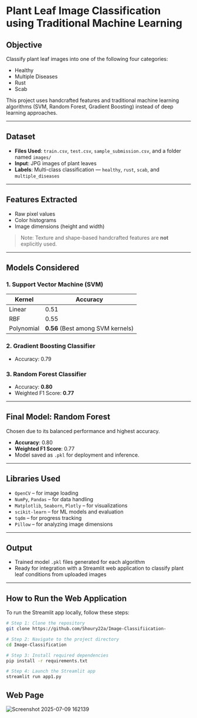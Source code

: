 # Plant Leaf Image Classification using Traditional Machine Learning

## Objective  
Classify plant leaf images into one of the following four categories:  
- Healthy  
- Multiple Diseases  
- Rust  
- Scab  

This project uses handcrafted features and traditional machine learning algorithms (SVM, Random Forest, Gradient Boosting) instead of deep learning approaches.

---

## Dataset  
- **Files Used**: `train.csv`, `test.csv`, `sample_submission.csv`, and a folder named `images/`
- **Input**: JPG images of plant leaves  
- **Labels**: Multi-class classification — `healthy`, `rust`, `scab`, and `multiple_diseases`

---

## Features Extracted  
- Raw pixel values  
- Color histograms  
- Image dimensions (height and width)  

> Note: Texture and shape-based handcrafted features are **not** explicitly used.

---

## Models Considered

### 1. Support Vector Machine (SVM)
| Kernel      | Accuracy |
|-------------|----------|
| Linear      | 0.51     |
| RBF         | 0.55     |
| Polynomial  | **0.56** (Best among SVM kernels)

### 2. Gradient Boosting Classifier
- Accuracy: 0.79

### 3. Random Forest Classifier
- Accuracy: **0.80**
- Weighted F1 Score: **0.77**

---

## Final Model: Random Forest
Chosen due to its balanced performance and highest accuracy.  
- **Accuracy**: 0.80  
- **Weighted F1 Score**: 0.77  
- Model saved as `.pkl` for deployment and inference.

---

## Libraries Used  
- `OpenCV` – for image loading  
- `NumPy`, `Pandas` – for data handling  
- `Matplotlib`, `Seaborn`, `Plotly` – for visualizations  
- `scikit-learn` – for ML models and evaluation  
- `tqdm` – for progress tracking  
- `Pillow` – for analyzing image dimensions

---

## Output  
- Trained model `.pkl` files generated for each algorithm  
- Ready for integration with a Streamlit web application to classify plant leaf conditions from uploaded images

---

## How to Run the Web Application  

To run the Streamlit app locally, follow these steps:

```bash
# Step 1: Clone the repository
git clone https://github.com/Shoury22a/Image-Classifiication-

# Step 2: Navigate to the project directory
cd Image-Classification

# Step 3: Install required dependencies
pip install -r requirements.txt

# Step 4: Launch the Streamlit app
streamlit run app1.py


```
## Web Page
![Screenshot 2025-07-09 162139](https://github.com/user-attachments/assets/5df48bac-9aec-46ba-96c1-a2132f91a74b)



